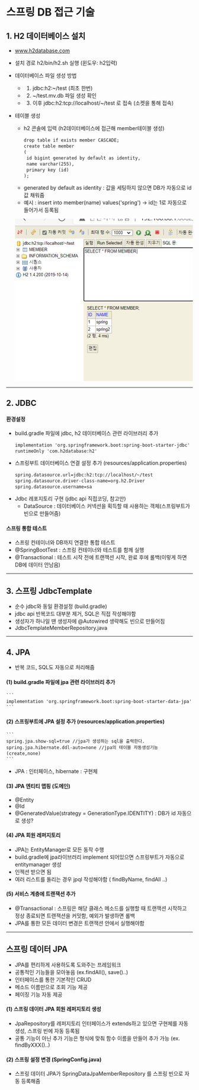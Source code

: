 스프링 DB 접근 기술
======================
## 1. H2 데이터베이스 설치
* www.h2database.com
* 설치 경로 h2/bin/h2.sh 실행 (윈도우: h2입력)
* 데이터베이스 파일 생성 방법
  * 1. jdbc:h2:~/test (최초 한번)
  * 2. ~/test.mv.db 파일 생성 확인
  * 3. 이후 jdbc:h2:tcp://localhost/~/test 로 접속 (소켓을 통해 접속)
  
* 테이블 생성
  * h2 콘솔에 입력 (h2데이터베이스에 접근해 member테이블 생성)
    ```
    drop table if exists member CASCADE;
    create table member
    (
     id bigint generated by default as identity,
     name varchar(255),
     primary key (id)
    );
    ```
  * generated by default as identity : 값을 세팅하지 않으면 DB가 자동으로 id값 채워줌
  * 예시 : insert into member(name) values('spring')
  -> id는 1로 자동으로 들어가서 등록됨
  
  ![1.PNG](./images/1.PNG)
- - -
## 2. JDBC
#### 환경설정
* build.gradle 파일에 jdbc, h2 데이터베이스 관련 라이브러리 추가
     ```
     implementation 'org.springframework.boot:spring-boot-starter-jdbc'
     runtimeOnly 'com.h2database:h2'
     ```
* 스프링부트 데이터베이스 연결 설정 추가 (resources/application.properties)
    ```
    spring.datasource.url=jdbc:h2:tcp://localhost/~/test
    spring.datasource.driver-class-name=org.h2.Driver
    spring.datasource.username=sa
    ```
* Jdbc 레포지토리 구현 (jdbc api 직접코딩, 참고만)
    * DataSource : 데이터베이스 커넥션을 획득할 때 사용하는 객체(스프링부트가 빈으로 만들어줌)
    
#### 스프링 통합 테스트
* 스프링 컨테이너와 DB까지 연결한 통합 테스트
* @SpringBootTest : 스프링 컨테이너와 테스트를 함께 실행
* @Transactional : 테스트 시작 전에 트랜잭션 시작, 완료 후에 롤백(이렇게 하면 DB에 데이터 안남음)
- - -
## 3. 스프링 JdbcTemplate
* 순수 jdbc와 동일 환경설정 (build.gradle)
* jdbc api 반복코드 대부분 제거, SQL은 직접 작성해야함
* 생성자가 하나일 땐 생성자에 @Autowired 생략해도 빈으로 만들어짐
* JdbcTemplateMemberRepository.java
- - -
## 4. JPA
* 반복 코드, SQL도 자동으로 처리해줌
#### (1) build.gradle 파일에 jpa 관련 라이브러리 추가
    ```
    implementation 'org.springframework.boot:spring-boot-starter-data-jpa'
    ```
#### (2) 스프링부트에 JPA 설정 추가 (resources/application.properties)
    ```
    spring.jpa.show-sql=true //jpa가 생성하는 sql을 출력한다. 
    spring.jpa.hibernate.ddl-auto=none //jpa의 테이블 자동생성기능 (create,none)
    ```
* JPA : 인터페이스, hibernate : 구현체

#### (3) JPA 엔티티 맵핑 (도메인)
* @Entity
* @Id 
* @GeneratedValue(strategy = GenerationType.IDENTITY) : DB가 id 자동으로 생성?

#### (4) JPA 회원 레퍼지토리
* JPA는 EntityManager로 모든 동작 수행
* build.gradle에 jpa라이브러리 implement 되어있으면 스프링부트가 자동으로 entitymanager 생성
* 인젝션 받으면 됨
* 여러 리스트를 돌리는 경우 jpql 작성해야함 ( findByName, findAll ..)

#### (5) 서비스 계층에 트랜잭션 추가
* @Transactional : 스프링은 해당 클래스 메소드를 실행할 때 트랜잭션 시작하고 정상 종료되면 트랜잭션을 커밋함, 예외가 발생하면 롤백
* JPA를 통한 모든 데이터 변경은 트랜잭션 안에서 실행해야함

- - -
## 스프링 데이터 JPA
* JPA를 편리하게 사용하도록 도와주는 프레임워크
* 공통적인 기능들을 모아놓음 (ex.findAll(), save()..)
* 인터페이스를 통한 기본적인 CRUD
* 메소드 이름만으로 조회 기능 제공
* 페이징 기능 자동 제공
#### (1) 스프링 데이터 JPA 회원 레퍼지토리 생성
* JpaRepository를 레퍼지토리 인터페이스가 extends하고 있으면 구현체를 자동 생성, 스프링 빈에 자동 등록됨
* 공통 기능이 아닌 추가 기능은 형식에 맞춰 함수 이름을 만들어 추가 가능 (ex. findByXXX()..)
#### (2) 스프링 설정 변경 (SpringConfig.java)
* 스프링 데이터 JPA가 SpringDataJpaMemberRepository 를 스프링 빈으로 자동 등록해줌
